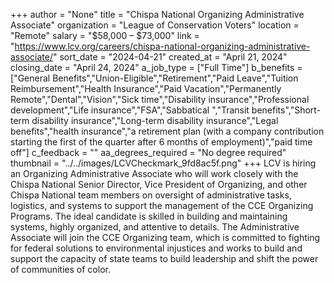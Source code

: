 +++
author = "None"
title = "Chispa National Organizing Administrative Associate"
organization = "League of Conservation Voters"
location = "Remote"
salary = "$58,000 – $73,000"
link = "https://www.lcv.org/careers/chispa-national-organizing-administrative-associate/"
sort_date = "2024-04-21"
created_at = "April 21, 2024"
closing_date = "April 24, 2024"
a_job_type = ["Full Time"]
b_benefits = ["General Benefits","Union-Eligible","Retirement","Paid Leave","Tuition Reimbursement","Health Insurance","Paid Vacation","Permanently Remote","Dental","Vision","Sick time","Disability insurance","Professional development","Life insurance","FSA","Sabbatical ","Transit benefits","Short-term disability insurance","Long-term disability insurance","Legal benefits","health insurance","a retirement plan (with a company contribution starting the first of the quarter after 6 months of employment)","paid time off"]
c_feedback = ""
aa_degrees_required = "No degree required"
thumbnail = "../../images/LCVCheckmark_9fd8ac5f.png"
+++
LCV is hiring an Organizing Administrative Associate who will work closely with the Chispa National Senior Director, Vice President of Organizing, and other Chispa National team members on oversight of administrative tasks, logistics, and systems to support the management of the CCE Organizing Programs. The ideal candidate is skilled in building and maintaining systems, highly organized, and attentive to details. The Administrative Associate will join the CCE Organizing team, which is committed to fighting for federal solutions to environmental injustices and works to build and support the capacity of state teams to build leadership and shift the power of communities of color.